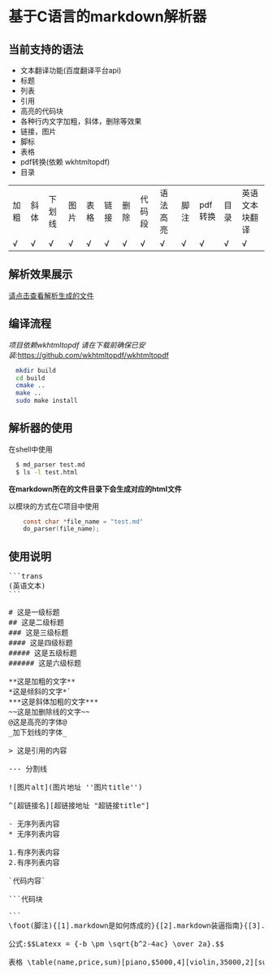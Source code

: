 # 基于C语言的markdown解析器

## 当前支持的语法

* 文本翻译功能(百度翻译平台api)
* 标题
* 列表
* 引用
* 高亮的代码块
* 各种行内文字加粗，斜体，删除等效果
* 链接，图片
* 脚标
* 表格
* pdf转换(依赖 wkhtmltopdf)
* 目录

<table >
    <tr>
        <td>加粗</td>
        <td>斜体</td>
        <td>下划线</td>
        <td>图片</td>
        <td>表格</td>
        <td>链接</td>
        <td>删除</td>
        <td>代码段</td>
       <td>语法高亮</td>
       <td>脚注</td>
        <td> pdf转换</td>
        <td> 目录</td>
        <td>英语文本块翻译</td>
        </tr>
    <tr>
            <td>√</td>
            <td>√</td>
            <td>√</td>
            <td>√</td>
            <td>√</td>
            <td>√</td>
            <td>√</td>
            <td>√</td>
     <td>√</td>
            <td>√</td>
        <td>√</td>
            <td>√</td>
            <td>√</td>
    </tr>
</table>

## 解析效果展示
[请点击查看解析生成的文件](http://118.25.89.81/index1.html)

## 编译流程

*项目依赖wkhtmltopdf 请在下载前确保已安装:*<https://github.com/wkhtmltopdf/wkhtmltopdf>
```Bash
  mkdir build 
  cd build 
  cmake ..
  make ..
  sudo make install

```
## 解析器的使用

在shell中使用
```bash
  $ md_parser test.md
  $ ls -l test.html
```
**在markdown所在的文件目录下会生成对应的html文件**

以模块的方式在C项目中使用
```c
    const char *file_name = "test.md"
    do_parser(file_name);
```

## 使用说明

<pre>
```trans
(英语文本)
```

# 这是一级标题
## 这是二级标题
### 这是三级标题
#### 这是四级标题
##### 这是五级标题
###### 这是六级标题

**这是加粗的文字**
*这是倾斜的文字*`
***这是斜体加粗的文字***
~~这是加删除线的文字~~
@这是高亮的字体@
_加下划线的字体_

> 这是引用的内容

--- 分割线

![图片alt](图片地址 ''图片title'')

^[超链接名][超链接地址 "超链接title"]

- 无序列表内容
* 无序列表内容

1.有序列表内容
2.有序列表内容

`代码内容`

```代码块

```
\foot(脚注){[1].markdown是如何炼成的}{[2].markdown装逼指南}{[3].C语言从入门>到放弃}

公式:$$Latexx = {-b \pm \sqrt{b^2-4ac} \over 2a}.$$

表格 \table(name,price,sum)[piano,$5000,4][violin,35000,2][suona,5000]

<pre>

